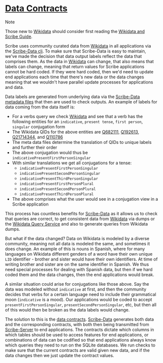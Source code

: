 # [Data Contracts](https://github.com/scribe-org/Organization/blob/main/DATA_CONTRACTS.md)

> [!NOTE]
> Those new to [Wikidata](https://www.wikidata.org/wiki/Wikidata) should consider first reading the [Wikidata and Scribe Guide](https://github.com/scribe-org/Organization/blob/main/WIKIDATAGUIDE.md).

Scribe uses community curated data from [Wikidata](https://www.wikidata.org/wiki/Wikidata) in all applications via the [Scribe-Data cli](https://github.com/scribe-org/Scribe-Data). To make sure that Scribe-Data is easy to maintain, we've made the decision that data output labels reflect the data that comprises them. As the data in [Wikidata](https://www.wikidata.org/wiki/Wikidata) can change, that also means that labels can change, meaning that return values for Scribe applications cannot be hard coded. If they were hard coded, then we'd need to update end applications each time that there's new data or the data changes meaning that we wouldn't have parallel update processes for applications and data.

Data labels are generated from underlying data via the [Scribe-Data metadata files](https://github.com/scribe-org/Scribe-Data/tree/main/src/scribe_data/resources) that then are used to check outputs. An example of labels for data coming from the data itself is:

- For a verbs query we check [Wikidata](https://www.wikidata.org/wiki/Wikidata) and see that a verb has the following entities for an `indicative`, `present tense`, `first person`, `singular` conjugation form
- The Wikidata QIDs for the above entities are [Q682111](https://www.wikidata.org/wiki/Q682111), [Q192613](https://www.wikidata.org/wiki/Q192613), [Q21714344](https://www.wikidata.org/wiki/Q21714344), and [Q110786](https://www.wikidata.org/wiki/Q110786)
- The meta data files determine the translation of QIDs to unique labels and further their order
- The above conjugation would thus be `indicativePresentFirstPersonSingular`
- With similar translations we get all conjugations for a tense:
  - `indicativePresentFirstPersonSingular`
  - `indicativePresentSecondPersonSingular`
  - `indicativePresentThirdPersonSingular`
  - `indicativePresentFirstPersonPlural`
  - `indicativePresentSecondPersonPlural`
  - `indicativePresentThirdPersonPlural`
- The above comprises what the user would see in a conjugation view in a Scribe application

This process has countless benefits for [Scribe-Data](https://github.com/scribe-org/Scribe-Data) as it allows us to check that queries are correct, to get consistent data from [Wikidata](https://www.wikidata.org/wiki/Wikidata) via dumps or the [Wikidata Query Service](https://query.wikidata.org/) and also to generate queries from Wikidata dumps.

But what if the data changed? Data on Wikidata is modeled by a diverse community, meaning not all data is modeled the same, and sometimes it does change. An example of this is nouns in Spanish, where for many languages on Wikidata different genders of a word have their own unique `LID` identifier - brother and sister would have their own identifiers. At time of writing brother and sister are on the same identifier in Spanish. We thus need special processes for dealing with Spanish data, but then if we hard coded them and the data changes, then the end applications would break.

A similar situation could arise for conjugations like those above. Say the data was modeled without `indicative` at first, and then the community decides that verbs for a certain language need to include their grammatical moon (`indicative` is a mood). Our applications would be coded to accept `presentFirstPersonSingular`, `presentSecondPersonSingular`, etc, but then all of this would then be broken as the data labels would change.

The solution to this is the [data contracts](https://github.com/scribe-org/Scribe-Data/tree/main/src/scribe_data/wikidata/data-contracts). [Scribe-Data](https://github.com/scribe-org/Scribe-Data) generates both data and the corresponding contracts, with both then being transmitted from [Scribe-Server](https://github.com/scribe-org/Scribe-Server) to end applications. The contracts dictate which columns in which tables should be used to access features for end applications, or combinations of data can be codified so that end applications always know which queries they need to run on the SQLite databases. We run checks to make sure that the current contracts are valid given new data, and if the data changes then we just update the contract values.
